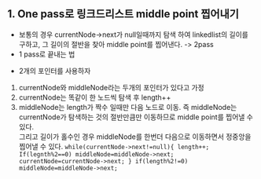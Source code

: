 ## 1. One pass로 링크드리스트 middle point 찝어내기
- 보통의 경우 currentNode->next가 null일때까지 탐색 하여 linkedlist의 길이를 구하고, 그 길이의 절반을 찾아 middle point를 찝어낸다. -> 2pass
- 1 pass로 끝내는 법
* 2개의 포인터를 사용하자
1. currentNode와 middleNode라는 두개의 포인터가 있다고 가정
2. currentNode는 똑같이 한 노드씩 탐색 후 length++
3. middleNode는 length가 짝수 일때만 다음 노드로 이동.
즉 middleNode는 currentNode가 탐색하는 것의 절반만큼만 이동하므로 middle point를 찝어낼 수 있다.
<br>그리고 길이가 홀수인 경우 middleNode를 한번더 다음으로 이동하면서 정중앙을 찝어낼 수 있다.
`while(currentNode->next!=null){
	length++;
	If(legnth%2==0)
	  middleNode=middleNode->next;
 	currentNode=currentNode->next;
}
if(length%2!=0)
   middleNode=middleNode->next;`
